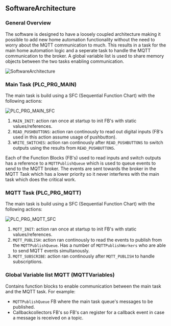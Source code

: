 ## SoftwareArchitecture

### __General Overview__
The software is designed to have a loosely coupled architecture making it possible to add new home automation functionality without the need to worry about the MQTT communication to much.
This results in a task for the main home automation logic and a seperate task to handle the MQTT communication to the broker. A global variable list is used to share memory objects between the two tasks enabling communication.

![SoftwareArchitecture](./_img/SoftwareArchitecture.svg)

### __Main Task (PLC_PRG_MAIN)__

The main task is build using a SFC (Sequential Function Chart) with the following actions:

![PLC_PRG_MAIN_SFC](./_img/PLC_PRG_MAIN_SFC.png)

1. `MAIN_INIT`: action ran once at startup to init FB's with static values/references.
2. `READ_PUSHBUTTONS`: action ran continously to read out digital inputs (FB's used in this action assume usage of pushbutton).
3. `WRITE_SWITCHES`: action ran continously after `READ_PUSHBUTTONS` to switch outputs using the results from `READ_PUSHBUTTONS`.

Each of the Function Blocks (FB's) used to read inputs and switch outputs has a reference to a `MQTTPublishQueue` which is used to queue events to send to the MQTT broker.
The events are sent towards the broker in the MQTT Task which has a lower priority so it never interferes with the main task which does the critical work.

### __MQTT Task (PLC_PRG_MQTT)__
The main task is build using a SFC (Sequential Function Chart) with the following actions:

![PLC_PRG_MQTT_SFC](./_img/PLC_PRG_MQTT_SFC.png)

1. `MQTT_INIT`: action ran once at startup to init FB's with static values/references.
2. `MQTT_PUBLISH`: action ran continously to read the events to publish from the `MQTTPublishQueue`. Has a number of `MQTTPublishWorkers` who are able to send MQTT events simultanously.
3. `MQTT_SUBSCRIBE`: action ran continously after `MQTT_PUBLISH` to handle subscriptions.

### __Global Variable list MQTT (MQTTVariables)__

Contains function blocks to enable communication between the main task and the MQTT task. For example:
- `MQTTPublishQueue` FB where the main task queue's messages to be published.
- Callbackcollectors FB's so FB's can register for a callback event in case a message is received on a topic.